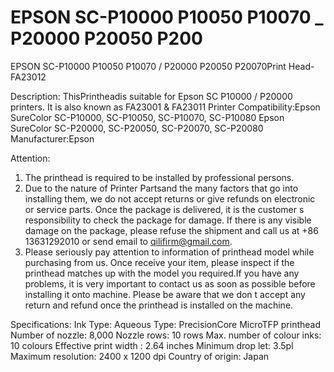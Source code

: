 # EPSON SC-P10000 P10050 P10070 _ P20000 P20050 P200

EPSON SC-P10000 P10050 P10070 / P20000 P20050 P20070Print Head- FA23012

Description:
ThisPrintheadis suitable for Epson SC P10000 / P20000 printers. It is also known as FA23001 & FA23011
Printer Compatibility:Epson SureColor SC-P10000, SC-P10050, SC-P10070, SC-P10080
Epson SureColor SC-P20000, SC-P20050, SC-P20070, SC-P20080
Manufacturer:Epson

Attention:
1. The printhead is required to be installed by professional persons.
2. Due to the nature of Printer Partsand the many factors that go into installing them, we do not accept returns or give refunds on electronic or service parts. Once the package is delivered, it is the customer s responsibility to check the package for damage. If there is any visible damage on the package, please refuse the shipment and call us at +86 13631292010 or send email to qilifirm@gmail.com.
3. Please seriously pay attention to information of printhead model while purchasing from us. Once receive your item, please inspect if the printhead matches up with the model you required.If you have any problems, it is very important to contact us as soon as possible before installing it onto machine. Please be aware that we don t accept any return and refund once the printhead is installed on the machine.

Specifications:
Ink Type: Aqueous
Type: PrecisionCore MicroTFP printhead
Number of nozzle: 8,000
Nozzle rows: 10 rows
Max. number of colour inks: 10 colours
Effective print width : 2.64 inches
Minimum drop let: 3.5pl
Maximum resolution: 2400 x 1200 dpi
Country of origin: Japan
